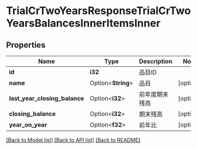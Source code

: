 # TrialCrTwoYearsResponseTrialCrTwoYearsBalancesInnerItemsInner

## Properties

Name | Type | Description | Notes
------------ | ------------- | ------------- | -------------
**id** | **i32** | 品目ID | 
**name** | Option<**String**> | 品目 | [optional]
**last_year_closing_balance** | Option<**i32**> | 前年度期末残高 | [optional]
**closing_balance** | Option<**i32**> | 期末残高 | [optional]
**year_on_year** | Option<**f32**> | 前年比 | [optional]

[[Back to Model list]](../README.md#documentation-for-models) [[Back to API list]](../README.md#documentation-for-api-endpoints) [[Back to README]](../README.md)


